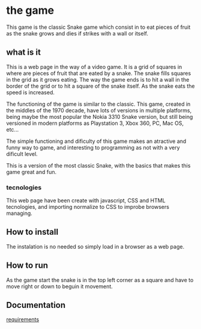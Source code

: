 # the game
 
This game is the classic Snake game which consist in to eat pieces of fruit as the snake grows and dies if strikes with a wall or itself.

## what is it

This is a web page in the way of a video game. It is a grid of squares in where are pieces of fruit that are eated by a snake. 
The snake fills squares in the grid as it grows eating. The way the game ends is to hit a wall in the border of the grid or to hit a square of the snake itself. As the snake eats the speed is increased.

The functioning of the game is similar to the classic. This game, created in the middles of the 1970 decade, have lots of versions in multiple platforms,
being maybe the most popular the Nokia 3310 Snake version, but still being versioned in modern platforms as Playstation 3, Xbox 360, PC, Mac OS, etc...

The simple functioning and dificulty of this game makes an atractive and funny way to game, and interesting to programming as not with a very dificult level.

This is a version of the most classic Snake, with the basics that makes this game great and fun.

### tecnologies

This web page have been create with javascript, CSS and HTML tecnologies, and importing normalize to CSS to improbe browsers managing.

## How to install

The instalation is no needed so simply load in a browser as a web page.

## How to run

As the game start the snake is in the top left corner as a square and have to move right or down to beguin it movement.

## Documentation

[requirements](./docs/readme.md)
